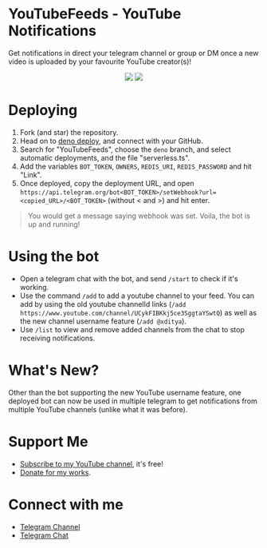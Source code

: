 # YouTubeFeeds - YouTube Notifications

Get notifications in direct your telegram channel or group or DM once a new
video is uploaded by your favourite YouTube creator(s)!

<p align=center>
<img src="https://img.shields.io/github/stars/xditya/YouTubeFeeds?style=for-the-badge">
<img src="https://img.shields.io/github/forks/xditya/YouTubeFeeds?style=for-the-badge">
</p>

# Deploying

1. Fork (and star) the repository.
2. Head on to [deno deploy](https://dash.deno.com), and connect with your
   GitHub.
3. Search for "YouTubeFeeds", choose the `deno` branch, and select automatic
   deployments, and the file "serverless.ts".
4. Add the variables `BOT_TOKEN`, `OWNERS`, `REDIS_URI`, `REDIS_PASSWORD` and
   hit "Link".
5. Once deployed, copy the deployment URL, and open
   `https://api.telegram.org/bot<BOT_TOKEN>/setWebhook?url=<copied_URL>/<BOT_TOKEN>`
   (without < and >) and hit enter.

> You would get a message saying webhook was set. Voila, the bot is up and
> running!

# Using the bot

- Open a telegram chat with the bot, and send `/start` to check if it's working.
- Use the command `/add` to add a youtube channel to your feed. You can add by
  using the old youtube channelId links
  (`/add https://www.youtube.com/channel/UCykFIBKkj5ce3SggtaYSwtQ`) as well as
  the new channel username feature (`/add @xditya`).
- Use `/list` to view and remove added channels from the chat to stop receiving
  notifications.

# What's New?

Other than the bot supporting the new YouTube username feature, one deployed bot
can now be used in multiple telegram to get notifications from multiple YouTube
channels (unlike what it was before).

# Support Me

- [Subscribe to my YouTube channel](https://youtube.com/@xditya), it's free!
- [Donate for my works](https://github.com/sponsors/xditya).

# Connect with me

- [Telegram Channel](https://t.me/BotzHub)
- [Telegram Chat](https://t.me/BotzHubChat)
